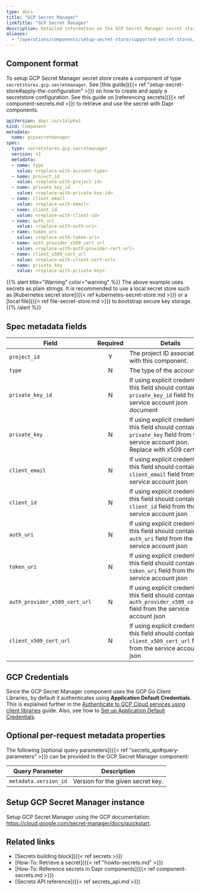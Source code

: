 ```yaml
---
type: docs
title: "GCP Secret Manager"
linkTitle: "GCP Secret Manager"
description: Detailed information on the GCP Secret Manager secret store component
aliases:
  - "/operations/components/setup-secret-store/supported-secret-stores/gcp-secret-manager/"
---
```


## Component format

To setup GCP Secret Manager secret store create a component of type `secretstores.gcp.secretmanager`. See [this guide]({{< ref "setup-secret-store#apply-the-configuration" >}}) on how to create and apply a secretstore configuration. See this guide on [referencing secrets]({{< ref component-secrets.md >}}) to retrieve and use the secret with Dapr components.

```yaml
apiVersion: dapr.io/v1alpha1
kind: Component
metadata:
  name: gcpsecretmanager
spec:
  type: secretstores.gcp.secretmanager
  version: v1
  metadata:
  - name: type
    value: <replace-with-account-type>
  - name: project_id
    value: <replace-with-project-id>
  - name: private_key_id
    value: <replace-with-private-key-id>
  - name: client_email
    value: <replace-with-email>
  - name: client_id
    value: <replace-with-client-id>
  - name: auth_uri
    value: <replace-with-auth-uri>
  - name: token_uri
    value: <replace-with-token-uri>
  - name: auth_provider_x509_cert_url
    value: <replace-with-auth-provider-cert-url>
  - name: client_x509_cert_url
    value: <replace-with-client-cert-url>
  - name: private_key
    value: <replace-with-private-key>
```

{{% alert title="Warning" color="warning" %}}
The above example uses secrets as plain strings. It is recommended to use a local secret store such as [Kubernetes secret store]({{< ref kubernetes-secret-store.md >}}) or a [local file]({{< ref file-secret-store.md >}}) to bootstrap secure key storage.
{{% /alert %}}

## Spec metadata fields

| Field              | Required | Details                        | Example             |
|--------------------|:--------:|--------------------------------|---------------------|
| `project_id`         | Y        | The project ID associated with this component. | `"project_id"` |
| `type`              | N        | The type of the account.   | `"service_account"` |
| `private_key_id` | N | If using explicit credentials, this field should contain the `private_key_id` field from the service account json document | `"privateKeyId"`|
| `private_key`    | N | If using explicit credentials, this field should contain the `private_key` field from the service account json. Replace with x509 cert | `12345-12345`|
| `client_email`   | N | If using explicit credentials, this field should contain the `client_email` field from the service account json  | `"client@email.com"`|
| `client_id`      | N | If using explicit credentials, this field should contain the `client_id` field from the service account json | `0123456789-0123456789`|
| `auth_uri`       | N | If using explicit credentials, this field should contain the `auth_uri` field from the service account json | `https://accounts.google.com/o/oauth2/auth`|
| `token_uri`      | N | If using explicit credentials, this field should contain the `token_uri` field from the service account json | `https://oauth2.googleapis.com/token`|
| `auth_provider_x509_cert_url` | N | If using explicit credentials, this field should contain the `auth_provider_x509_cert_url` field from the service account json | `https://www.googleapis.com/oauth2/v1/certs`|
| `client_x509_cert_url` | N | If using explicit credentials, this field should contain the `client_x509_cert_url` field from the service account json | `https://www.googleapis.com/robot/v1/metadata/x509/<PROJECT_NAME>.iam.gserviceaccount.com`|


## GCP Credentials

Since the GCP Secret Manager component uses the GCP Go Client Libraries, by default it authenticates using **Application Default Credentials**. This is explained further in the [Authenticate to GCP Cloud services using client libraries](https://cloud.google.com/docs/authentication/client-libraries) guide.
Also, see how to [Set up Application Default Credentials](https://cloud.google.com/docs/authentication/provide-credentials-adc).

## Optional per-request metadata properties

The following [optional query parameters]({{< ref "secrets_api#query-parameters" >}}) can be provided to the GCP Secret Manager component:

Query Parameter | Description
--------- | -----------
`metadata.version_id` | Version for the given secret key.

## Setup GCP Secret Manager instance

Setup GCP Secret Manager using the GCP documentation: https://cloud.google.com/secret-manager/docs/quickstart.

## Related links
- [Secrets building block]({{< ref secrets >}})
- [How-To: Retrieve a secret]({{< ref "howto-secrets.md" >}})
- [How-To: Reference secrets in Dapr components]({{< ref component-secrets.md >}})
- [Secrets API reference]({{< ref secrets_api.md >}})
